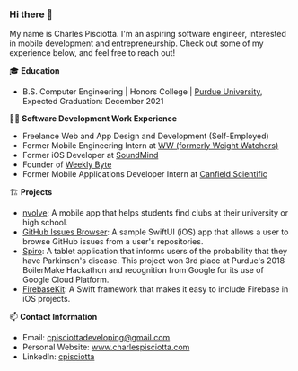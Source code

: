 ### Hi there 👋

My name is Charles Pisciotta. I'm an aspiring software engineer, interested in mobile development and entrepreneurship. Check out some of my experience below, and feel free to reach out!

🎓 **Education**
- B.S. Computer Engineering | Honors College | <a href="https://www.purdue.edu/" target="_blank">Purdue University</a>, Expected Graduation: December 2021

👨‍💻 **Software Development Work Experience**
- Freelance Web and App Design and Development (Self-Employed)
- Former Mobile Engineering Intern at <a href="https://www.weightwatchers.com/us/" target="_blank">WW (formerly Weight Watchers)</a>
- Former iOS Developer at <a href="https://www.soundmind.app/" target="_blank">SoundMind</a>
- Founder of <a href="https://weeklybyte.io/" target="_blank">Weekly Byte</a>
- Former Mobile Applications Developer Intern at <a href="https://www.canfieldsci.com/" target="_blank">Canfield Scientific</a>

🏗 **Projects**
- <a href="https://github.com/cpisciotta/nvolve-Campus-Clubs-and-Events-Discovery" target="_blank">nvolve</a>: A mobile app that helps students find clubs at their university or high school.
- <a href="https://github.com/cpisciotta/GitHub-Issues-Browser" target="_blank">GitHub Issues Browser</a>: A sample SwiftUI (iOS) app that allows a user to browse GitHub issues from a user's repositories.
- <a href="https://devpost.com/software/spiro" target="_blank">Spiro</a>: A tablet application that informs users of the probability that they have Parkinson's disease. This project won 3rd place at Purdue's 2018 BoilerMake Hackathon and recognition from Google for its use of Google Cloud Platform.
- <a href="https://github.com/cpisciotta/FirebaseKit" target="_blank">FirebaseKit</a>: A Swift framework that makes it easy to include Firebase in iOS projects.

📫 **Contact Information**
- Email: cpisciottadeveloping@gmail.com
- Personal Website: <a href="https://www.charlespisciotta.com/" target="_blank">www.charlespisciotta.com</a>
- LinkedIn: <a href="https://www.linkedin.com/in/charlespisciotta/" target="_blank">cpisciotta</a>

